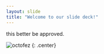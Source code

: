 ```yaml
---
layout: slide
title: "Welcome to our slide deck!"
---
```


this better be approved.

![octofez](https://octodex.github.com/images/octofez.png)
{: .center}
